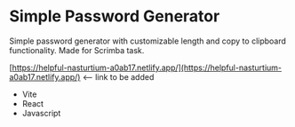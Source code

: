 # Simple Password Generator
Simple password generator with customizable length and copy to clipboard functionality. Made for Scrimba task.

[https://helpful-nasturtium-a0ab17.netlify.app/](https://helpful-nasturtium-a0ab17.netlify.app/) <-- link to be added

- Vite
- React
- Javascript